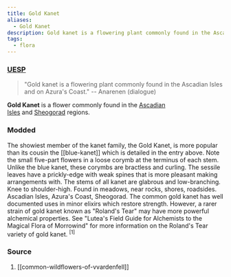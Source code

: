 ```yaml
---
title: Gold Kanet
aliases:
  - Gold Kanet
description: Gold kanet is a flowering plant commonly found in the Ascadian Isles and on Azura's Coast.
tags:
  - flora
---
```

### [UESP](https://en.uesp.net/wiki/Morrowind:Gold_Kanet)
> "Gold kanet is a flowering plant commonly found in the Ascadian Isles and on Azura's Coast."
> -- Anarenen (dialogue)

**Gold Kanet** is a flower commonly found in the [Ascadian Isles](https://en.uesp.net/wiki/Morrowind:Ascadian_Isles "Morrowind:Ascadian Isles") and [Sheogorad](https://en.uesp.net/wiki/Morrowind:Sheogorad "Morrowind:Sheogorad") regions.
### Modded
The showiest member of the kanet family, the Gold Kanet, is more popular than its cousin the [[blue-kanet]] which is detailed in the entry above. Note the small five-part flowers in a loose corymb at the terminus of each stem. Unlike the blue kanet, these corymbs are bractless and curling. The sessile leaves have a prickly-edge with weak spines that is more pleasant making arrangements with. The stems of all kanet are glabrous and low-branching. Knee to shoulder-high. Found in meadows, near rocks, shores, roadsides. Ascadian Isles, Azura's Coast, Sheogorad. The common gold kanet has well documented uses in minor elixirs which restore strength. However, a rarer strain of gold kanet known as "Roland's Tear" may have more powerful alchemical properties. See "Lutea's Field Guide for Alchemists to the Magical Flora of Morrowind" for more information on the Roland's Tear variety of gold kanet. <sup>[1]</sup>
### Source
1. [[common-wildflowers-of-vvardenfell]]